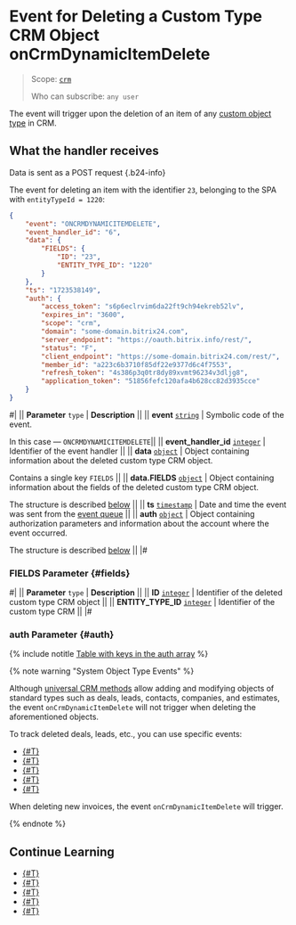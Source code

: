 # Event for Deleting a Custom Type CRM Object onCrmDynamicItemDelete

> Scope: [`crm`](../../../scopes/permissions.md)
>
> Who can subscribe: `any user`

The event will trigger upon the deletion of an item of any [custom object type](../user-defined-object-types/index.md) in CRM.

## What the handler receives

Data is sent as a POST request {.b24-info}

The event for deleting an item with the identifier `23`, belonging to the SPA with `entityTypeId = 1220`:

```json
{
    "event": "ONCRMDYNAMICITEMDELETE",
    "event_handler_id": "6",
    "data": {
        "FIELDS": {
            "ID": "23",
            "ENTITY_TYPE_ID": "1220"
        }
    },
    "ts": "1723538149",
    "auth": {
        "access_token": "s6p6eclrvim6da22ft9ch94ekreb52lv",
        "expires_in": "3600",
        "scope": "crm",
        "domain": "some-domain.bitrix24.com",
        "server_endpoint": "https://oauth.bitrix.info/rest/",
        "status": "F",
        "client_endpoint": "https://some-domain.bitrix24.com/rest/",
        "member_id": "a223c6b3710f85df22e9377d6c4f7553",
        "refresh_token": "4s386p3q0tr8dy89xvmt96234v3dljg8",
        "application_token": "51856fefc120afa4b628cc82d3935cce"
    }
}
```

#|
|| **Parameter**
`type` | **Description** ||
|| **event**
[`string`][1] | Symbolic code of the event.

In this case — `ONCRMDYNAMICITEMDELETE`||
|| **event_handler_id**
[`integer`][1] | Identifier of the event handler ||
|| **data**
[`object`][1] | Object containing information about the deleted custom type CRM object.

Contains a single key `FIELDS` ||
|| **data.FIELDS**
[`object`][1] | Object containing information about the fields of the deleted custom type CRM object.

The structure is described [below](#fields) ||
|| **ts**
[`timestamp`][1] | Date and time the event was sent from the [event queue](../../../events/index.md) ||
|| **auth**
[`object`][1] | Object containing authorization parameters and information about the account where the event occurred.

The structure is described [below](#auth) ||
|#

### FIELDS Parameter {#fields}

#|
|| **Parameter**
`type` | **Description** ||
|| **ID**
[`integer`][1] | Identifier of the deleted custom type CRM object ||
|| **ENTITY_TYPE_ID**
[`integer`][1] | Identifier of the custom type CRM ||
|#

### auth Parameter {#auth}

{% include notitle [Table with keys in the auth array](../../../../_includes/auth-params-in-events.md) %}

{% note warning "System Object Type Events" %}

Although [universal CRM methods](../index.md) allow adding and modifying objects of standard types such as deals, leads, contacts, companies, and estimates, the event `onCrmDynamicItemDelete` will not trigger when deleting the aforementioned objects.

To track deleted deals, leads, etc., you can use specific events:

- [{#T}](../../deals/events/on-crm-deal-delete.md)
- [{#T}](../../leads/events/on-crm-lead-delete.md)
- [{#T}](../../contacts/events/on-crm-contact-delete.md)
- [{#T}](../../companies/events/on-crm-company-delete.md)
- [{#T}](../../quote/events/on-crm-quote-delete.md)

When deleting new invoices, the event `onCrmDynamicItemDelete` will trigger.

{% endnote %}

## Continue Learning

- [{#T}](../../../events/index.md)
- [{#T}](../../../events/event-bind.md)
- [{#T}](index.md)
- [{#T}](on-crm-dynamic-item-add.md)
- [{#T}](on-crm-dynamic-item-update.md)

[1]: ../../../data-types.md
